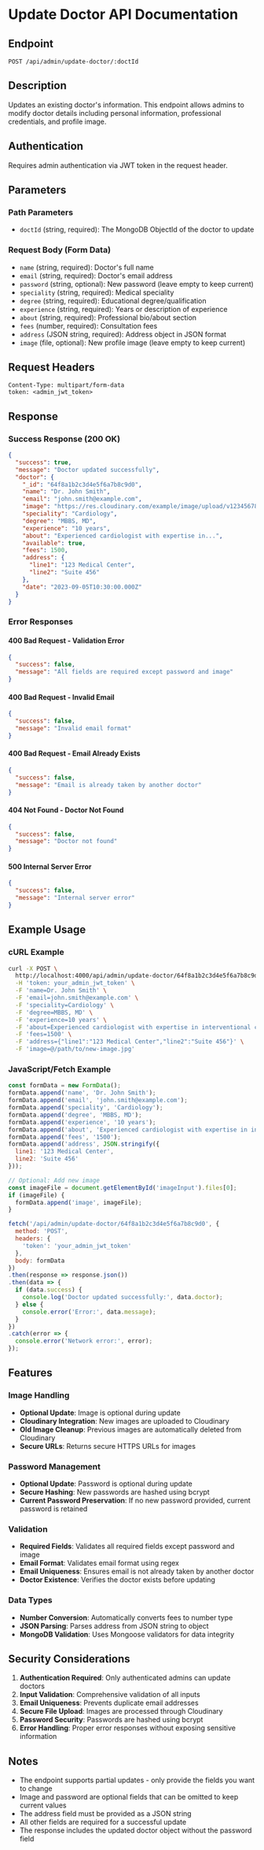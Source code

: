 # Update Doctor API Documentation

## Endpoint

```
POST /api/admin/update-doctor/:doctId
```

## Description

Updates an existing doctor's information. This endpoint allows admins to modify doctor details including personal information, professional credentials, and profile image.

## Authentication

Requires admin authentication via JWT token in the request header.

## Parameters

### Path Parameters
- `doctId` (string, required): The MongoDB ObjectId of the doctor to update

### Request Body (Form Data)
- `name` (string, required): Doctor's full name
- `email` (string, required): Doctor's email address
- `password` (string, optional): New password (leave empty to keep current)
- `speciality` (string, required): Medical speciality
- `degree` (string, required): Educational degree/qualification
- `experience` (string, required): Years or description of experience
- `about` (string, required): Professional bio/about section
- `fees` (number, required): Consultation fees
- `address` (JSON string, required): Address object in JSON format
- `image` (file, optional): New profile image (leave empty to keep current)

## Request Headers

```
Content-Type: multipart/form-data
token: <admin_jwt_token>
```

## Response

### Success Response (200 OK)

```json
{
  "success": true,
  "message": "Doctor updated successfully",
  "doctor": {
    "_id": "64f8a1b2c3d4e5f6a7b8c9d0",
    "name": "Dr. John Smith",
    "email": "john.smith@example.com",
    "image": "https://res.cloudinary.com/example/image/upload/v1234567890/doctor.jpg",
    "speciality": "Cardiology",
    "degree": "MBBS, MD",
    "experience": "10 years",
    "about": "Experienced cardiologist with expertise in...",
    "available": true,
    "fees": 1500,
    "address": {
      "line1": "123 Medical Center",
      "line2": "Suite 456"
    },
    "date": "2023-09-05T10:30:00.000Z"
  }
}
```

### Error Responses

#### 400 Bad Request - Validation Error
```json
{
  "success": false,
  "message": "All fields are required except password and image"
}
```

#### 400 Bad Request - Invalid Email
```json
{
  "success": false,
  "message": "Invalid email format"
}
```

#### 400 Bad Request - Email Already Exists
```json
{
  "success": false,
  "message": "Email is already taken by another doctor"
}
```

#### 404 Not Found - Doctor Not Found
```json
{
  "success": false,
  "message": "Doctor not found"
}
```

#### 500 Internal Server Error
```json
{
  "success": false,
  "message": "Internal server error"
}
```

## Example Usage

### cURL Example

```bash
curl -X POST \
  http://localhost:4000/api/admin/update-doctor/64f8a1b2c3d4e5f6a7b8c9d0 \
  -H 'token: your_admin_jwt_token' \
  -F 'name=Dr. John Smith' \
  -F 'email=john.smith@example.com' \
  -F 'speciality=Cardiology' \
  -F 'degree=MBBS, MD' \
  -F 'experience=10 years' \
  -F 'about=Experienced cardiologist with expertise in interventional cardiology' \
  -F 'fees=1500' \
  -F 'address={"line1":"123 Medical Center","line2":"Suite 456"}' \
  -F 'image=@/path/to/new-image.jpg'
```

### JavaScript/Fetch Example

```javascript
const formData = new FormData();
formData.append('name', 'Dr. John Smith');
formData.append('email', 'john.smith@example.com');
formData.append('speciality', 'Cardiology');
formData.append('degree', 'MBBS, MD');
formData.append('experience', '10 years');
formData.append('about', 'Experienced cardiologist with expertise in interventional cardiology');
formData.append('fees', '1500');
formData.append('address', JSON.stringify({
  line1: '123 Medical Center',
  line2: 'Suite 456'
}));

// Optional: Add new image
const imageFile = document.getElementById('imageInput').files[0];
if (imageFile) {
  formData.append('image', imageFile);
}

fetch('/api/admin/update-doctor/64f8a1b2c3d4e5f6a7b8c9d0', {
  method: 'POST',
  headers: {
    'token': 'your_admin_jwt_token'
  },
  body: formData
})
.then(response => response.json())
.then(data => {
  if (data.success) {
    console.log('Doctor updated successfully:', data.doctor);
  } else {
    console.error('Error:', data.message);
  }
})
.catch(error => {
  console.error('Network error:', error);
});
```

## Features

### Image Handling
- **Optional Update**: Image is optional during update
- **Cloudinary Integration**: New images are uploaded to Cloudinary
- **Old Image Cleanup**: Previous images are automatically deleted from Cloudinary
- **Secure URLs**: Returns secure HTTPS URLs for images

### Password Management
- **Optional Update**: Password is optional during update
- **Secure Hashing**: New passwords are hashed using bcrypt
- **Current Password Preservation**: If no new password provided, current password is retained

### Validation
- **Required Fields**: Validates all required fields except password and image
- **Email Format**: Validates email format using regex
- **Email Uniqueness**: Ensures email is not already taken by another doctor
- **Doctor Existence**: Verifies the doctor exists before updating

### Data Types
- **Number Conversion**: Automatically converts fees to number type
- **JSON Parsing**: Parses address from JSON string to object
- **MongoDB Validation**: Uses Mongoose validators for data integrity

## Security Considerations

1. **Authentication Required**: Only authenticated admins can update doctors
2. **Input Validation**: Comprehensive validation of all inputs
3. **Email Uniqueness**: Prevents duplicate email addresses
4. **Secure File Upload**: Images are processed through Cloudinary
5. **Password Security**: Passwords are hashed using bcrypt
6. **Error Handling**: Proper error responses without exposing sensitive information

## Notes

- The endpoint supports partial updates - only provide the fields you want to change
- Image and password are optional fields that can be omitted to keep current values
- The address field must be provided as a JSON string
- All other fields are required for a successful update
- The response includes the updated doctor object without the password field 